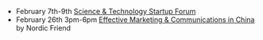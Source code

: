- February 7th-9th [Science & Technology Startup Forum](https://newcohelsinki.fi/fi/science-technology-startup-forum/)
- February 26th 3pm-6pm [Effective Marketing & Communications in China](https://www.eventbrite.com/e/effective-marketing-communications-in-china-tickets-42713071948) by Nordic Friend
